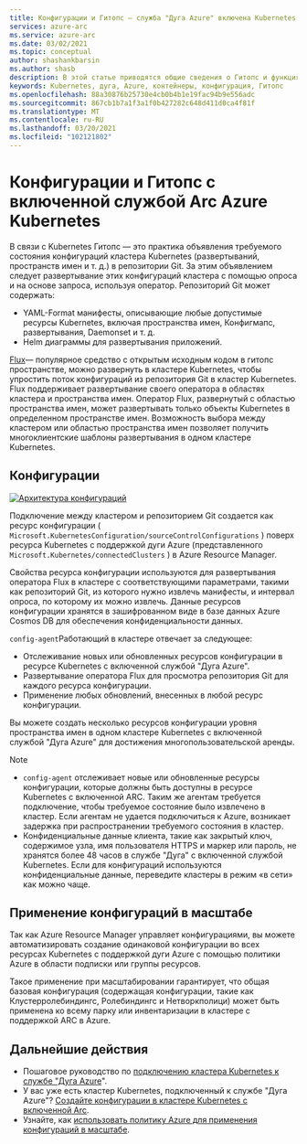 ```yaml
---
title: Конфигурации и Гитопс — служба "Дуга Azure" включена Kubernetes
services: azure-arc
ms.service: azure-arc
ms.date: 03/02/2021
ms.topic: conceptual
author: shashankbarsin
ms.author: shasb
description: В этой статье приводятся общие сведения о Гитопс и функциях настройки для Kubernetes с поддержкой ARC в Azure.
keywords: Kubernetes, дуга, Azure, контейнеры, конфигурация, Гитопс
ms.openlocfilehash: 88a30876b25730e4cb0b4b1e19fac94b9e556adc
ms.sourcegitcommit: 867cb1b7a1f3a1f0b427282c648d411d0ca4f81f
ms.translationtype: MT
ms.contentlocale: ru-RU
ms.lasthandoff: 03/20/2021
ms.locfileid: "102121802"
---
```

# <a name="configurations-and-gitops-with-azure-arc-enabled-kubernetes"></a>Конфигурации и Гитопс с включенной службой Arc Azure Kubernetes

В связи с Kubernetes Гитопс — это практика объявления требуемого состояния конфигураций кластера Kubernetes (развертываний, пространств имен и т. д.) в репозитории Git. За этим объявлением следует развертывание этих конфигураций кластера с помощью опроса и на основе запроса, используя оператор. Репозиторий Git может содержать:
* YAML-Format манифесты, описывающие любые допустимые ресурсы Kubernetes, включая пространства имен, Конфигмапс, развертывания, Daemonset и т. д.
* Helm диаграммы для развертывания приложений.

[Flux](https://docs.fluxcd.io/)— популярное средство с открытым исходным кодом в гитопс пространстве, можно развернуть в кластере Kubernetes, чтобы упростить поток конфигураций из репозитория Git в кластер Kubernetes. Flux поддерживает развертывание своего оператора в областях кластера и пространства имен. Оператор Flux, развернутый с областью пространства имен, может развертывать только объекты Kubernetes в определенном пространстве имен. Возможность выбора между кластером или областью пространства имен позволяет получить многоклиентские шаблоны развертывания в одном кластере Kubernetes.

## <a name="configurations"></a>Конфигурации

[![Архитектура ](./media/conceptual-configurations.png) конфигураций](./media/conceptual-configurations.png#lightbox)

Подключение между кластером и репозиторием Git создается как ресурс конфигурации ( `Microsoft.KubernetesConfiguration/sourceControlConfigurations` ) поверх ресурса Kubernetes с поддержкой дуги Azure (представленного `Microsoft.Kubernetes/connectedClusters` ) в Azure Resource Manager. 

Свойства ресурса конфигурации используются для развертывания оператора Flux в кластере с соответствующими параметрами, такими как репозиторий Git, из которого нужно извлечь манифесты, и интервал опроса, по которому их можно извлечь. Данные ресурсов конфигурации хранятся в зашифрованном виде в базе данных Azure Cosmos DB для обеспечения конфиденциальности данных.

`config-agent`Работающий в кластере отвечает за следующее:
* Отслеживание новых или обновленных ресурсов конфигурации в ресурсе Kubernetes с включенной службой "Дуга Azure".
* Развертывание оператора Flux для просмотра репозитория Git для каждого ресурса конфигурации.
* Применение любых обновлений, внесенных в любой ресурс конфигурации. 

Вы можете создать несколько ресурсов конфигурации уровня пространства имен в одном кластере Kubernetes с включенной службой "Дуга Azure" для достижения многопользовательской аренды.

> [!NOTE]
> * `config-agent` отслеживает новые или обновленные ресурсы конфигурации, которые должны быть доступны в ресурсе Kubernetes с включенной ARC. Таким же агентам требуется подключение, чтобы требуемое состояние было извлечено в кластер. Если агентам не удается подключиться к Azure, возникает задержка при распространении требуемого состояния в кластер.
> * Конфиденциальные данные клиента, такие как закрытый ключ, содержимое узла, имя пользователя HTTPS и маркер или пароль, не хранятся более 48 часов в службе "Дуга" с включенной службой Kubernetes. Если для конфигураций используются конфиденциальные данные, переведите кластеры в режим «в сети» как можно чаще.

## <a name="apply-configurations-at-scale"></a>Применение конфигураций в масштабе

Так как Azure Resource Manager управляет конфигурациями, вы можете автоматизировать создание одинаковой конфигурации во всех ресурсах Kubernetes с поддержкой дуги Azure с помощью политики Azure в области подписки или группы ресурсов. 

Такое применение при масштабировании гарантирует, что общая базовая конфигурация (содержащая конфигурации, такие как Клустерролебиндингс, Ролебиндингс и Нетворкполици) может быть применена ко всему парку или инвентаризации в кластере с поддержкой ARC в Azure.

## <a name="next-steps"></a>Дальнейшие действия

* Пошаговое руководство по [подключению кластера Kubernetes к службе "Дуга Azure](./connect-cluster.md)".
* У вас уже есть кластер Kubernetes, подключенный к службе "Дуга Azure"? [Создайте конфигурации в кластере Kubernetes с включенной Arc](./use-gitops-connected-cluster.md).
* Узнайте, как [использовать политику Azure для применения конфигураций в масштабе](./use-azure-policy.md).